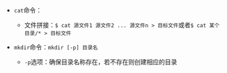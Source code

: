 


* `cat`命令：
  * 文件拼接：`$ cat 源文件1 源文件2 ... 源文件n > 目标文件`或者`$ cat 某个目录/* > 目标文件`




* `mkdir`命令：`mkdir [-p] 目录名`
  * `-p`选项：确保目录名称存在，若不存在则创建相应的目录
